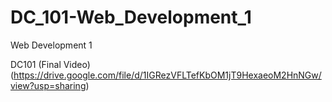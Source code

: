 # DC_101-Web_Development_1
Web Development 1


DC101 (Final Video) (https://drive.google.com/file/d/1IGRezVFLTefKbOM1jT9HexaeoM2HnNGw/view?usp=sharing)
